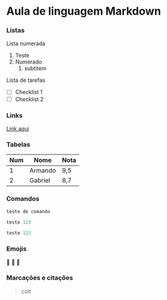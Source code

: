# Aula de linguagem Markdown
### Listas
Lista numerada
1. Teste
2. Numerado
   1. subtitem

Lista de tarefas
- [ ] Checklist 1
- [ ] Checklist 2
### Links
[Link aqui](https://www.youtube.com/watch?v=LntSB-gl-ZI&list=PLHz_AreHm4dm7ZULPAmadvNhH6vk9oNZA&index=10)

### Tabelas
Num | Nome | Nota
---|---|---
1 | Armando | 9,5
2 | Gabriel | 8,7

### Comandos
`teste de comando`
~~~Javascript
teste 123
~~~
~~~Python
teste 123
~~~
### Emojis
🧠
🐒
🍌

### Marcações e citações

> colt
